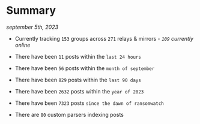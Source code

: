 
# Summary
_september 5th, 2023_

- Currently tracking `153` groups across `271` relays & mirrors - _`109` currently online_

- There have been `11` posts within the `last 24 hours`

- There have been `56` posts within the `month of september`

- There have been `829` posts within the `last 90 days`

- There have been `2632` posts within the `year of 2023`

- There have been `7323` posts `since the dawn of ransomwatch`

- There are `80` custom parsers indexing posts
